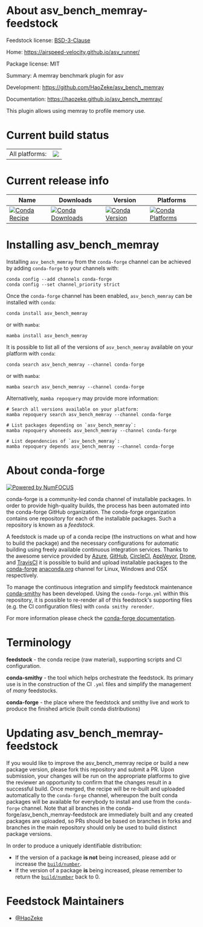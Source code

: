 About asv_bench_memray-feedstock
================================

Feedstock license: [BSD-3-Clause](https://github.com/conda-forge/asv_bench_memray-feedstock/blob/main/LICENSE.txt)

Home: https://airspeed-velocity.github.io/asv_runner/

Package license: MIT

Summary: A memray benchmark plugin for asv

Development: https://github.com/HaoZeke/asv_bench_memray

Documentation: https://haozeke.github.io/asv_bench_memray/

This plugin allows using memray to profile memory use.


Current build status
====================


<table><tr><td>All platforms:</td>
    <td>
      <a href="https://dev.azure.com/conda-forge/feedstock-builds/_build/latest?definitionId=22601&branchName=main">
        <img src="https://dev.azure.com/conda-forge/feedstock-builds/_apis/build/status/asv_bench_memray-feedstock?branchName=main">
      </a>
    </td>
  </tr>
</table>

Current release info
====================

| Name | Downloads | Version | Platforms |
| --- | --- | --- | --- |
| [![Conda Recipe](https://img.shields.io/badge/recipe-asv_bench_memray-green.svg)](https://anaconda.org/conda-forge/asv_bench_memray) | [![Conda Downloads](https://img.shields.io/conda/dn/conda-forge/asv_bench_memray.svg)](https://anaconda.org/conda-forge/asv_bench_memray) | [![Conda Version](https://img.shields.io/conda/vn/conda-forge/asv_bench_memray.svg)](https://anaconda.org/conda-forge/asv_bench_memray) | [![Conda Platforms](https://img.shields.io/conda/pn/conda-forge/asv_bench_memray.svg)](https://anaconda.org/conda-forge/asv_bench_memray) |

Installing asv_bench_memray
===========================

Installing `asv_bench_memray` from the `conda-forge` channel can be achieved by adding `conda-forge` to your channels with:

```
conda config --add channels conda-forge
conda config --set channel_priority strict
```

Once the `conda-forge` channel has been enabled, `asv_bench_memray` can be installed with `conda`:

```
conda install asv_bench_memray
```

or with `mamba`:

```
mamba install asv_bench_memray
```

It is possible to list all of the versions of `asv_bench_memray` available on your platform with `conda`:

```
conda search asv_bench_memray --channel conda-forge
```

or with `mamba`:

```
mamba search asv_bench_memray --channel conda-forge
```

Alternatively, `mamba repoquery` may provide more information:

```
# Search all versions available on your platform:
mamba repoquery search asv_bench_memray --channel conda-forge

# List packages depending on `asv_bench_memray`:
mamba repoquery whoneeds asv_bench_memray --channel conda-forge

# List dependencies of `asv_bench_memray`:
mamba repoquery depends asv_bench_memray --channel conda-forge
```


About conda-forge
=================

[![Powered by
NumFOCUS](https://img.shields.io/badge/powered%20by-NumFOCUS-orange.svg?style=flat&colorA=E1523D&colorB=007D8A)](https://numfocus.org)

conda-forge is a community-led conda channel of installable packages.
In order to provide high-quality builds, the process has been automated into the
conda-forge GitHub organization. The conda-forge organization contains one repository
for each of the installable packages. Such a repository is known as a *feedstock*.

A feedstock is made up of a conda recipe (the instructions on what and how to build
the package) and the necessary configurations for automatic building using freely
available continuous integration services. Thanks to the awesome service provided by
[Azure](https://azure.microsoft.com/en-us/services/devops/), [GitHub](https://github.com/),
[CircleCI](https://circleci.com/), [AppVeyor](https://www.appveyor.com/),
[Drone](https://cloud.drone.io/welcome), and [TravisCI](https://travis-ci.com/)
it is possible to build and upload installable packages to the
[conda-forge](https://anaconda.org/conda-forge) [anaconda.org](https://anaconda.org/)
channel for Linux, Windows and OSX respectively.

To manage the continuous integration and simplify feedstock maintenance
[conda-smithy](https://github.com/conda-forge/conda-smithy) has been developed.
Using the ``conda-forge.yml`` within this repository, it is possible to re-render all of
this feedstock's supporting files (e.g. the CI configuration files) with ``conda smithy rerender``.

For more information please check the [conda-forge documentation](https://conda-forge.org/docs/).

Terminology
===========

**feedstock** - the conda recipe (raw material), supporting scripts and CI configuration.

**conda-smithy** - the tool which helps orchestrate the feedstock.
                   Its primary use is in the construction of the CI ``.yml`` files
                   and simplify the management of *many* feedstocks.

**conda-forge** - the place where the feedstock and smithy live and work to
                  produce the finished article (built conda distributions)


Updating asv_bench_memray-feedstock
===================================

If you would like to improve the asv_bench_memray recipe or build a new
package version, please fork this repository and submit a PR. Upon submission,
your changes will be run on the appropriate platforms to give the reviewer an
opportunity to confirm that the changes result in a successful build. Once
merged, the recipe will be re-built and uploaded automatically to the
`conda-forge` channel, whereupon the built conda packages will be available for
everybody to install and use from the `conda-forge` channel.
Note that all branches in the conda-forge/asv_bench_memray-feedstock are
immediately built and any created packages are uploaded, so PRs should be based
on branches in forks and branches in the main repository should only be used to
build distinct package versions.

In order to produce a uniquely identifiable distribution:
 * If the version of a package **is not** being increased, please add or increase
   the [``build/number``](https://docs.conda.io/projects/conda-build/en/latest/resources/define-metadata.html#build-number-and-string).
 * If the version of a package **is** being increased, please remember to return
   the [``build/number``](https://docs.conda.io/projects/conda-build/en/latest/resources/define-metadata.html#build-number-and-string)
   back to 0.

Feedstock Maintainers
=====================

* [@HaoZeke](https://github.com/HaoZeke/)

